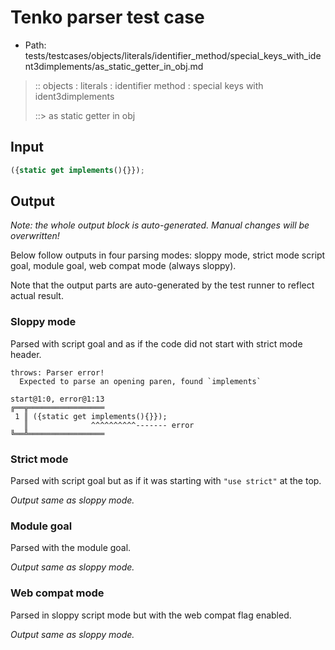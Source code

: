 # Tenko parser test case

- Path: tests/testcases/objects/literals/identifier_method/special_keys_with_ident3dimplements/as_static_getter_in_obj.md

> :: objects : literals : identifier method : special keys with ident3dimplements
>
> ::> as static getter in obj

## Input

`````js
({static get implements(){}});
`````

## Output

_Note: the whole output block is auto-generated. Manual changes will be overwritten!_

Below follow outputs in four parsing modes: sloppy mode, strict mode script goal, module goal, web compat mode (always sloppy).

Note that the output parts are auto-generated by the test runner to reflect actual result.

### Sloppy mode

Parsed with script goal and as if the code did not start with strict mode header.

`````
throws: Parser error!
  Expected to parse an opening paren, found `implements`

start@1:0, error@1:13
╔══╦═════════════════
 1 ║ ({static get implements(){}});
   ║              ^^^^^^^^^^------- error
╚══╩═════════════════

`````

### Strict mode

Parsed with script goal but as if it was starting with `"use strict"` at the top.

_Output same as sloppy mode._

### Module goal

Parsed with the module goal.

_Output same as sloppy mode._

### Web compat mode

Parsed in sloppy script mode but with the web compat flag enabled.

_Output same as sloppy mode._
